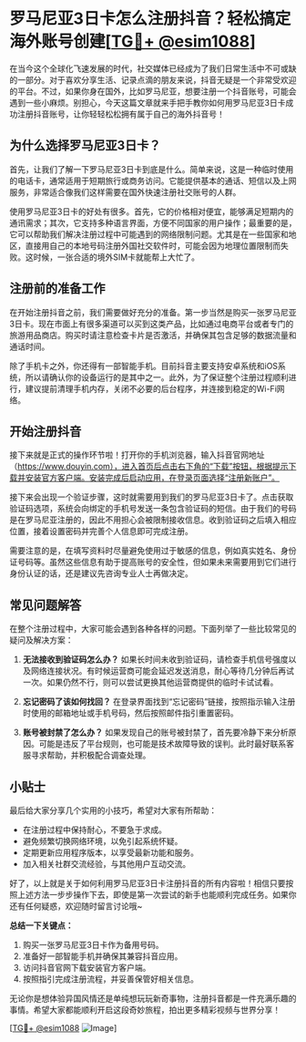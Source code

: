 # 罗马尼亚3日卡怎么注册抖音？轻松搞定海外账号创建[[TG💪+ @esim1088](https://t.me/s/esim1088)]

在当今这个全球化飞速发展的时代，社交媒体已经成为了我们日常生活中不可或缺的一部分。对于喜欢分享生活、记录点滴的朋友来说，抖音无疑是一个非常受欢迎的平台。不过，如果你身在国外，比如罗马尼亚，想要注册一个抖音账号，可能会遇到一些小麻烦。别担心，今天这篇文章就来手把手教你如何用罗马尼亚3日卡成功注册抖音账号，让你轻轻松松拥有属于自己的海外抖音号！

## 为什么选择罗马尼亚3日卡？

首先，让我们了解一下罗马尼亚3日卡到底是什么。简单来说，这是一种临时使用的电话卡，通常适用于短期旅行或商务访问。它能提供基本的通话、短信以及上网服务，非常适合像我们这样需要在国外快速注册社交账号的人群。

使用罗马尼亚3日卡的好处有很多。首先，它的价格相对便宜，能够满足短期内的通讯需求；其次，它支持多种语言界面，方便不同国家的用户操作；最重要的是，它可以帮助我们解决注册过程中可能遇到的网络限制问题。尤其是在一些国家和地区，直接用自己的本地号码注册外国社交软件时，可能会因为地理位置限制而失败。这时候，一张合适的境外SIM卡就能帮上大忙了。

## 注册前的准备工作

在开始注册抖音之前，我们需要做好充分的准备。第一步当然是购买一张罗马尼亚3日卡。现在市面上有很多渠道可以买到这类产品，比如通过电商平台或者专门的旅游用品商店。购买时请注意检查卡片是否激活，并确保其包含足够的数据流量和通话时间。

除了手机卡之外，你还得有一部智能手机。目前抖音主要支持安卓系统和iOS系统，所以请确认你的设备运行的是其中之一。此外，为了保证整个注册过程顺利进行，建议提前清理手机内存，关闭不必要的后台程序，并连接到稳定的Wi-Fi网络。

## 开始注册抖音

接下来就是正式的操作环节啦！打开你的手机浏览器，输入抖音官网地址（https://www.douyin.com），进入首页后点击右下角的“下载”按钮，根据提示下载并安装官方客户端。安装完成后启动应用，在登录页面选择“注册新账户”。

接下来会出现一个验证步骤，这时就需要用到我们的罗马尼亚3日卡了。点击获取验证码选项，系统会向绑定的手机号发送一条包含验证码的短信。由于我们的号码是在罗马尼亚注册的，因此不用担心会被限制接收信息。收到验证码之后填入相应位置，接着设置密码并完善个人信息即可完成注册。

需要注意的是，在填写资料时尽量避免使用过于敏感的信息，例如真实姓名、身份证号码等。虽然这些信息有助于提高账号的安全性，但如果未来需要用到它们进行身份认证的话，还是建议先咨询专业人士再做决定。

## 常见问题解答

在整个注册过程中，大家可能会遇到各种各样的问题。下面列举了一些比较常见的疑问及解决方案：

1. **无法接收到验证码怎么办？**
   如果长时间未收到验证码，请检查手机信号强度以及网络连接状况。有时候运营商可能会延迟发送消息，耐心等待几分钟后再试一次。如果仍然不行，则可以尝试更换其他运营商提供的临时卡试试看。

2. **忘记密码了该如何找回？**
   在登录界面找到“忘记密码”链接，按照指示输入注册时使用的邮箱地址或手机号码，然后按照邮件指引重置密码。

3. **账号被封禁了怎么办？**
   如果发现自己的账号被封禁了，首先要冷静下来分析原因。可能是违反了平台规则，也可能是技术故障导致的误判。此时最好联系客服寻求帮助，并积极配合调查处理。

## 小贴士

最后给大家分享几个实用的小技巧，希望对大家有所帮助：
- 在注册过程中保持耐心，不要急于求成。
- 避免频繁切换网络环境，以免引起系统怀疑。
- 定期更新应用程序版本，以享受最新功能和服务。
- 加入相关社群交流经验，与其他用户互动交流。

好了，以上就是关于如何利用罗马尼亚3日卡注册抖音的所有内容啦！相信只要按照上述方法一步步操作下去，即使是第一次尝试的新手也能顺利完成任务。如果你还有任何疑惑，欢迎随时留言讨论哦~

**总结一下关键点：**
1. 购买一张罗马尼亚3日卡作为备用号码。
2. 准备好一部智能手机并确保其兼容抖音应用。
3. 访问抖音官网下载安装官方客户端。
4. 按照指引完成注册流程，并妥善保管好相关信息。

无论你是想体验异国风情还是单纯想玩玩新奇事物，注册抖音都是一件充满乐趣的事情。希望大家都能顺利开启这段奇妙旅程，拍出更多精彩视频与世界分享！

[[TG💪+ @esim1088](https://t.me/s/esim1088) ![Image](https://i.postimg.cc/4NQfJmqS/Snipaste-2025-05-13-00-14-12.png)]
